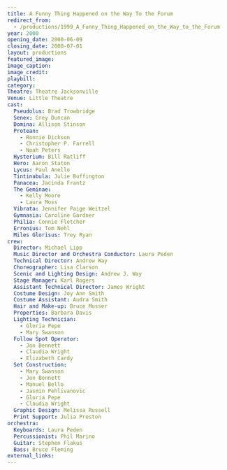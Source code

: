 ```yaml
---
title: A Funny Thing Happened on the Way To the Forum
redirect_from:
  - /productions/1999_A_Funny_Thing_Happened_on_the_Way_to_the_Forum
year: 2000
opening_date: 2000-06-09
closing_date: 2000-07-01
layout: productions
featured_image: 
image_caption:
image_credit:
playbill: 
category: 
Theatre: Theatre Jacksonville
Venue: Little Theatre
cast:
  Pseudolus: Brad Trowbridge
  Senex: Grey Duncan
  Domina: Allison Stinson
  Protean: 
    - Ronnie Dickson
    - Christopher P. Farrell
    - Noah Peters
  Hysterium: Bill Ratliff
  Hero: Aaron Staton
  Lycus: Paul Anello
  Tintinabula: Julie Buffington
  Panacea: Jacinda Frantz
  The Geminae: 
    - Kelly Moore
    - Laura Moss
  Vibrata: Jennifer Paige Weitzel
  Gymnasia: Caroline Gardner
  Philia: Connie Fletcher
  Erronius: Tom Nehl
  Miles Glorisus: Trey Ryan
crew: 
  Director: Michael Lipp
  Music Director and Orchestra Conductor: Laura Peden
  Technical Director: Andrew Way
  Choreographer: Lisa Clarson
  Scenic and Lighting Design: Andrew J. Way
  Stage Manager: Karl Rogers
  Assistant Technical Director: James Wright
  Costume Design: Joy Ann Smith
  Costume Assistant: Audra Smith
  Hair and Make-up: Bruce Musser
  Properties: Barbara Davis
  Lighting Technician:
    - Gloria Pepe
    - Mary Swanson
  Follow Spot Operator:
    - Jon Bennett
    - Claudia Wright
    - Elizabeth Cardy
  Set Construction:
    - Mary Swanson
    - Jon Bennett
    - Manuel Bello
    - Jasmin Pehlivanovic
    - Gloria Pepe
    - Claudia Wright
  Graphic Design: Melissa Russell
  Print Support: Julia Preston
orchestra: 
  Keyboards: Laura Peden
  Percussionist: Phil Marino
  Guitar: Stephen Flakus
  Bass: Bruce Fleming
external_links:
---
```

